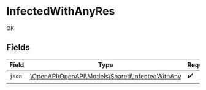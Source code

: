 # InfectedWithAnyRes

OK


## Fields

| Field                                                                                    | Type                                                                                     | Required                                                                                 | Description                                                                              |
| ---------------------------------------------------------------------------------------- | ---------------------------------------------------------------------------------------- | ---------------------------------------------------------------------------------------- | ---------------------------------------------------------------------------------------- |
| `json`                                                                                   | [\OpenAPI\OpenAPI\Models\Shared\InfectedWithAny](../../Models/Shared/InfectedWithAny.md) | :heavy_check_mark:                                                                       | N/A                                                                                      |